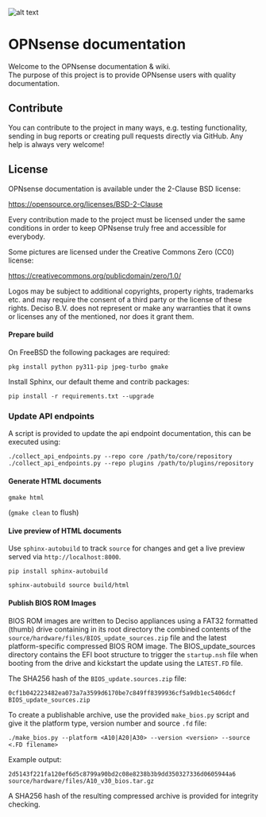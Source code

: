 ![alt text](https://yeti.tec.br/yetisense/imagens/default-logo.png "Logo Title Text 1")

# OPNsense documentation

Welcome to the OPNsense documentation & wiki.   
The purpose of this project is to provide OPNsense users with quality documentation.

## Contribute

You can contribute to the project in many ways, e.g. testing
functionality, sending in bug reports or creating pull requests
directly via GitHub.  Any help is always very welcome!

## License

OPNsense documentation is available under the 2-Clause BSD license:

https://opensource.org/licenses/BSD-2-Clause

Every contribution made to the project must be licensed under the
same conditions in order to keep OPNsense truly free and accessible
for everybody.

Some pictures are licensed under the Creative Commons Zero (CC0) license:

https://creativecommons.org/publicdomain/zero/1.0/

Logos may be subject to additional copyrights, property
rights, trademarks etc. and may require the consent of a third party or the
license of these rights. Deciso B.V. does not represent or make any warranties
that it owns or licenses any of the mentioned, nor does it grant them.

#### Prepare build

On FreeBSD the following packages are required:

```
pkg install python py311-pip jpeg-turbo gmake
```

Install Sphinx, our default theme and contrib packages:

```
pip install -r requirements.txt --upgrade
```

### Update API endpoints

A script is provided to update the api endpoint documentation, this can be
executed using:

```
./collect_api_endpoints.py --repo core /path/to/core/repository
./collect_api_endpoints.py --repo plugins /path/to/plugins/repository
```

#### Generate HTML documents

```
gmake html
```

(```gmake clean``` to flush)

#### Live preview of HTML documents

Use `sphinx-autobuild` to track `source` for changes and get a live preview served via ``http://localhost:8000``.

```
pip install sphinx-autobuild
```

```
sphinx-autobuild source build/html
```

#### Publish BIOS ROM Images

BIOS ROM images are written to Deciso appliances using a FAT32 formatted (thumb) drive containing in its root directory
the combined contents of the `source/hardware/files/BIOS_update_sources.zip` file and the latest platform-specific
compressed BIOS ROM image. The BIOS_update_sources directory contains the EFI boot structure to trigger the
`startup.nsh` file when booting from the drive and kickstart the update using the `LATEST.FD` file.

The SHA256 hash of the `BIOS_update.sources.zip` file:

```
0cf1b042223482ea073a7a3599d6170be7c849ff8399936cf5a9db1ec5406dcf  BIOS_update_sources.zip
```

To create a publishable archive, use the provided `make_bios.py` script and give it the platform type, version number and
source `.fd` file:

```
./make_bios.py --platform <A10|A20|A30> --version <version> --source <.FD filename>
```

Example output:

```
2d5143f221fa120ef6d5c8799a90bd2c08e8238b3b9dd350327336d0605944a6 source/hardware/files/A10_v30_bios.tar.gz
```

A SHA256 hash of the resulting compressed archive is provided for integrity checking.
